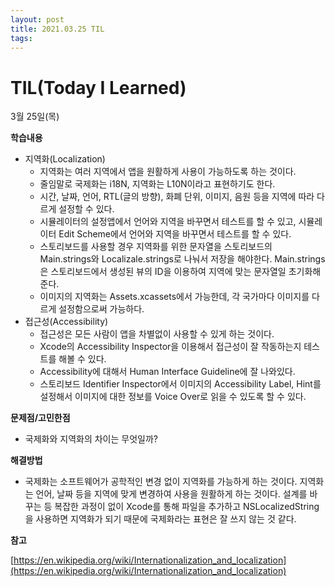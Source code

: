 ```yaml
---
layout: post
title: 2021.03.25 TIL
tags:
---
```

# TIL(Today I Learned)

3월 25일(목)

**학습내용**

- 지역화(Localization)
    - 지역화는 여러 지역에서 앱을 원활하게 사용이 가능하도록 하는 것이다.
    - 줄임말로 국제화는 i18N, 지역화는 L10N이라고 표현하기도 한다.
    - 시간, 날짜, 언어, RTL(글의 방향), 화폐 단위, 이미지, 음원 등을 지역에 따라 다르게 설정할 수 있다.
    - 시뮬레이터의 설정앱에서 언어와 지역을 바꾸면서 테스트를 할 수 있고, 시뮬레이터 Edit Scheme에서 언어와 지역을 바꾸면서 테스트를 할 수 있다.
    - 스토리보드를 사용할 경우 지역화를 위한 문자열을 스토리보드의 Main.strings와 Localizale.strings로 나눠서 저장을 해야한다. Main.strings은 스토리보드에서 생성된 뷰의 ID을 이용하여 지역에 맞는 문자열일 초기화해준다.
    - 이미지의 지역화는 Assets.xcassets에서 가능한데, 각 국가마다 이미지를 다르게 설정함으로써 가능하다.
- 접근성(Accessibility)
    - 접근성은 모든 사람이 앱을 차별없이 사용할 수 있게 하는 것이다.
    - Xcode의 Accessibility Inspector을 이용해서 접근성이 잘 작동하는지 테스트를 해볼 수 있다.
    - Accessibility에 대해서 Human Interface Guideline에 잘 나와있다.
    - 스토리보드 Identifier Inspector에서 이미지의 Accessibility Label, Hint를 설정해서 이미지에 대한 정보를 Voice Over로 읽을 수 있도록 할 수 있다.

**문제점/고민한점**

- 국제화와 지역화의 차이는 무엇일까?

**해결방법**

- 국제화는 소프트웨어가 공학적인 변경 없이 지역화를 가능하게 하는 것이다. 지역화는 언어, 날짜 등을 지역에 맞게 변경하여 사용을 원활하게 하는 것이다.  설계를 바꾸는 등 복잡한 과정이 없이 Xcode를 통해 파일을 추가하고 NSLocalizedString 을 사용하면 지역화가 되기 때문에 국제화라는 표현은 잘 쓰지 않는 것 같다.

**참고**

[https://en.wikipedia.org/wiki/Internationalization_and_localization](https://en.wikipedia.org/wiki/Internationalization_and_localization)

